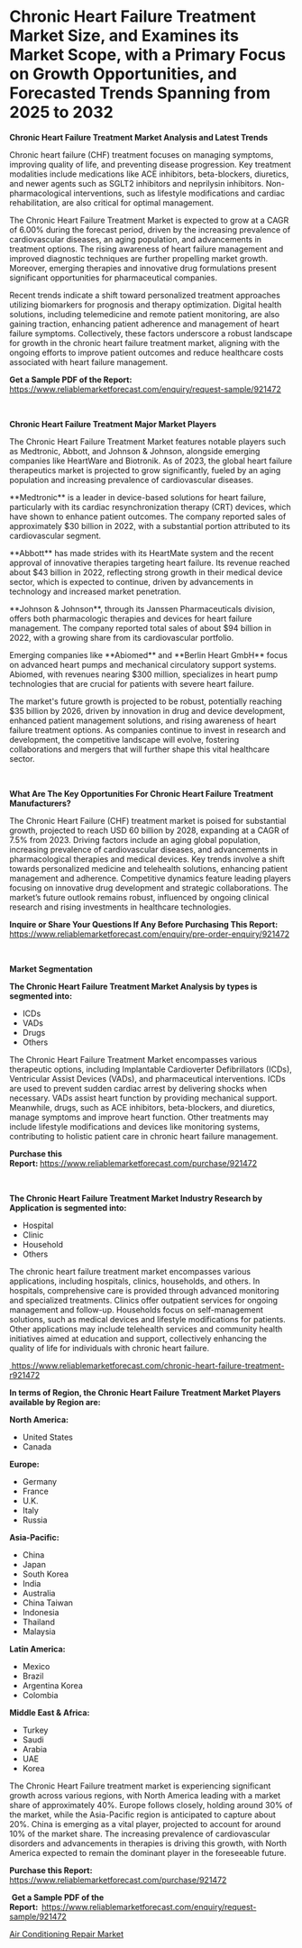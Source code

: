 <p><h1>Chronic Heart Failure Treatment Market Size, and Examines its Market Scope, with a Primary Focus on Growth Opportunities, and Forecasted Trends Spanning from 2025 to 2032</h1></p><p><strong>Chronic Heart Failure Treatment Market Analysis and Latest Trends</strong></p>
<p><p>Chronic heart failure (CHF) treatment focuses on managing symptoms, improving quality of life, and preventing disease progression. Key treatment modalities include medications like ACE inhibitors, beta-blockers, diuretics, and newer agents such as SGLT2 inhibitors and neprilysin inhibitors. Non-pharmacological interventions, such as lifestyle modifications and cardiac rehabilitation, are also critical for optimal management.</p><p>The Chronic Heart Failure Treatment Market is expected to grow at a CAGR of 6.00% during the forecast period, driven by the increasing prevalence of cardiovascular diseases, an aging population, and advancements in treatment options. The rising awareness of heart failure management and improved diagnostic techniques are further propelling market growth. Moreover, emerging therapies and innovative drug formulations present significant opportunities for pharmaceutical companies. </p><p>Recent trends indicate a shift toward personalized treatment approaches utilizing biomarkers for prognosis and therapy optimization. Digital health solutions, including telemedicine and remote patient monitoring, are also gaining traction, enhancing patient adherence and management of heart failure symptoms. Collectively, these factors underscore a robust landscape for growth in the chronic heart failure treatment market, aligning with the ongoing efforts to improve patient outcomes and reduce healthcare costs associated with heart failure management.</p></p>
<p><strong>Get a Sample PDF of the Report:&nbsp;</strong> <a href="https://www.reliablemarketforecast.com/enquiry/request-sample/921472?utm_campaign=3282&utm_medium=2&utm_source=Github&utm_content=ia&utm_term=05032025&utm_id=chronic-heart-failure-treatment">https://www.reliablemarketforecast.com/enquiry/request-sample/921472</a></p>
<p>&nbsp;</p>
<p><strong>Chronic Heart Failure Treatment Major Market Players</strong></p>
<p><p>The Chronic Heart Failure Treatment Market features notable players such as Medtronic, Abbott, and Johnson & Johnson, alongside emerging companies like HeartWare and Biotronik. As of 2023, the global heart failure therapeutics market is projected to grow significantly, fueled by an aging population and increasing prevalence of cardiovascular diseases.</p><p>**Medtronic** is a leader in device-based solutions for heart failure, particularly with its cardiac resynchronization therapy (CRT) devices, which have shown to enhance patient outcomes. The company reported sales of approximately $30 billion in 2022, with a substantial portion attributed to its cardiovascular segment.</p><p>**Abbott** has made strides with its HeartMate system and the recent approval of innovative therapies targeting heart failure. Its revenue reached about $43 billion in 2022, reflecting strong growth in their medical device sector, which is expected to continue, driven by advancements in technology and increased market penetration.</p><p>**Johnson & Johnson**, through its Janssen Pharmaceuticals division, offers both pharmacologic therapies and devices for heart failure management. The company reported total sales of about $94 billion in 2022, with a growing share from its cardiovascular portfolio.</p><p>Emerging companies like **Abiomed** and **Berlin Heart GmbH** focus on advanced heart pumps and mechanical circulatory support systems. Abiomed, with revenues nearing $300 million, specializes in heart pump technologies that are crucial for patients with severe heart failure.</p><p>The market's future growth is projected to be robust, potentially reaching $35 billion by 2026, driven by innovation in drug and device development, enhanced patient management solutions, and rising awareness of heart failure treatment options. As companies continue to invest in research and development, the competitive landscape will evolve, fostering collaborations and mergers that will further shape this vital healthcare sector.</p></p>
<p>&nbsp;</p>
<p><strong>What Are The Key Opportunities For Chronic Heart Failure Treatment Manufacturers?</strong></p>
<p><p>The Chronic Heart Failure (CHF) treatment market is poised for substantial growth, projected to reach USD 60 billion by 2028, expanding at a CAGR of 7.5% from 2023. Driving factors include an aging global population, increasing prevalence of cardiovascular diseases, and advancements in pharmacological therapies and medical devices. Key trends involve a shift towards personalized medicine and telehealth solutions, enhancing patient management and adherence. Competitive dynamics feature leading players focusing on innovative drug development and strategic collaborations. The market’s future outlook remains robust, influenced by ongoing clinical research and rising investments in healthcare technologies.</p></p>
<p><strong>Inquire or Share Your Questions If Any Before Purchasing This Report:</strong> <a href="https://www.reliablemarketforecast.com/enquiry/pre-order-enquiry/921472?utm_campaign=3282&utm_medium=2&utm_source=Github&utm_content=ia&utm_term=05032025&utm_id=chronic-heart-failure-treatment">https://www.reliablemarketforecast.com/enquiry/pre-order-enquiry/921472</a></p>
<p>&nbsp;</p>
<p><strong>Market Segmentation</strong></p>
<p><strong>The Chronic Heart Failure Treatment Market Analysis by types is segmented into:</strong></p>
<p><ul><li>ICDs</li><li>VADs</li><li>Drugs</li><li>Others</li></ul></p>
<p><p>The Chronic Heart Failure Treatment Market encompasses various therapeutic options, including Implantable Cardioverter Defibrillators (ICDs), Ventricular Assist Devices (VADs), and pharmaceutical interventions. ICDs are used to prevent sudden cardiac arrest by delivering shocks when necessary. VADs assist heart function by providing mechanical support. Meanwhile, drugs, such as ACE inhibitors, beta-blockers, and diuretics, manage symptoms and improve heart function. Other treatments may include lifestyle modifications and devices like monitoring systems, contributing to holistic patient care in chronic heart failure management.</p></p>
<p><strong>Purchase this Report:&nbsp;</strong><a href="https://www.reliablemarketforecast.com/purchase/921472?utm_campaign=3282&utm_medium=2&utm_source=Github&utm_content=ia&utm_term=05032025&utm_id=chronic-heart-failure-treatment">https://www.reliablemarketforecast.com/purchase/921472</a></p>
<p>&nbsp;</p>
<p><strong>The Chronic Heart Failure Treatment Market Industry Research by Application is segmented into:</strong></p>
<p><ul><li>Hospital</li><li>Clinic</li><li>Household</li><li>Others</li></ul></p>
<p><p>The chronic heart failure treatment market encompasses various applications, including hospitals, clinics, households, and others. In hospitals, comprehensive care is provided through advanced monitoring and specialized treatments. Clinics offer outpatient services for ongoing management and follow-up. Households focus on self-management solutions, such as medical devices and lifestyle modifications for patients. Other applications may include telehealth services and community health initiatives aimed at education and support, collectively enhancing the quality of life for individuals with chronic heart failure.</p></p>
<p><a href="https://www.reliablemarketforecast.com/chronic-heart-failure-treatment-r921472?utm_campaign=3282&utm_medium=2&utm_source=Github&utm_content=ia&utm_term=05032025&utm_id=chronic-heart-failure-treatment">&nbsp;https://www.reliablemarketforecast.com/chronic-heart-failure-treatment-r921472</a></p>
<p><strong>In terms of Region, the Chronic Heart Failure Treatment Market Players available by Region are:</strong></p>
<p>
    <p> <strong> North America: </strong>
        <ul>
            <li>United States</li>
            <li>Canada</li>
        </ul>
        </p> 
    <p> <strong> Europe: </strong>
        <ul>
            <li>Germany</li>
            <li>France</li>
            <li>U.K.</li>
            <li>Italy</li>
            <li>Russia</li>
        </ul>
        </p> 
    <p> <strong> Asia-Pacific: </strong>
        <ul>
            <li>China</li>
            <li>Japan</li>
            <li>South Korea</li>
            <li>India</li>
            <li>Australia</li>
            <li>China Taiwan</li>
            <li>Indonesia</li>
            <li>Thailand</li>
            <li>Malaysia</li>
        </ul>
        </p> 
    <p> <strong> Latin America: </strong>
        <ul>
            <li>Mexico</li>
            <li>Brazil</li>
            <li>Argentina Korea</li>
            <li>Colombia</li>
        </ul>
        </p> 
    <p> <strong> Middle East & Africa: </strong>
        <ul>
            <li>Turkey</li>
            <li>Saudi</li>
            <li>Arabia</li>
            <li>UAE</li>
            <li>Korea</li>
        </ul>
    </p>
    </p>
<p><p>The Chronic Heart Failure treatment market is experiencing significant growth across various regions, with North America leading with a market share of approximately 40%. Europe follows closely, holding around 30% of the market, while the Asia-Pacific region is anticipated to capture about 20%. China is emerging as a vital player, projected to account for around 10% of the market share. The increasing prevalence of cardiovascular disorders and advancements in therapies is driving this growth, with North America expected to remain the dominant player in the foreseeable future.</p></p>
<p><strong>Purchase this Report: </strong><a href="https://www.reliablemarketforecast.com/purchase/921472?utm_campaign=3282&utm_medium=2&utm_source=Github&utm_content=ia&utm_term=05032025&utm_id=chronic-heart-failure-treatment">https://www.reliablemarketforecast.com/purchase/921472</a></p>
<p>&nbsp;<strong>Get a Sample PDF of the Report:&nbsp;&nbsp;</strong><a href="https://www.reliablemarketforecast.com/enquiry/request-sample/921472?utm_campaign=3282&utm_medium=2&utm_source=Github&utm_content=ia&utm_term=05032025&utm_id=chronic-heart-failure-treatment">https://www.reliablemarketforecast.com/enquiry/request-sample/921472</a></p>
<p><strong></strong></p>
<p><p><a href="https://github.com/shewlisapsai/Market-Research-Report-List-1/blob/main/air-conditioning-repair-market.md?utm_campaign=3282&utm_medium=2&utm_source=Github&utm_content=ia&utm_term=05032025&utm_id=chronic-heart-failure-treatment">Air Conditioning Repair Market</a></p></p>